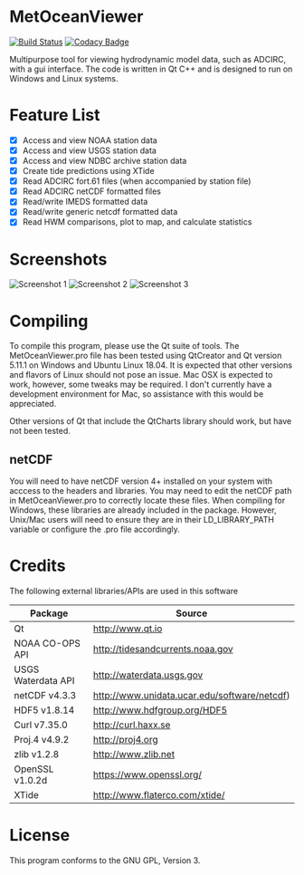 # MetOceanViewer
[![Build Status](https://travis-ci.org/zcobell/MetOceanViewer.svg?branch=master)](https://travis-ci.org/zcobell/MetOceanViewer)
[![Codacy Badge](https://api.codacy.com/project/badge/Grade/2d817318594440a0834476c9b06de219)](https://www.codacy.com/app/zachary.cobell/MetOceanViewer?utm_source=github.com&amp;utm_medium=referral&amp;utm_content=zcobell/MetOceanViewer&amp;utm_campaign=Badge_Grade)

Multipurpose tool for viewing hydrodynamic model data, such as ADCIRC, with a gui interface. The code is written in Qt C++ and is designed to run on Windows and Linux systems.

# Feature List
- [x] Access and view NOAA station data
- [x] Access and view USGS station data
- [x] Access and view NDBC archive station data
- [x] Create tide predictions using XTide
- [x] Read ADCIRC fort.61 files (when accompanied by station file)
- [x] Read ADCIRC netCDF formatted files
- [x] Read/write IMEDS formatted data
- [x] Read/write generic netcdf formatted data
- [x] Read HWM comparisons, plot to map, and calculate statistics

# Screenshots
![Screenshot 1](https://github.com/zcobell/MetOceanViewer/blob/master/MetOceanViewer/screenshots/mov_ss1.JPG)
![Screenshot 2](https://github.com/zcobell/MetOceanViewer/blob/master/MetOceanViewer/screenshots/mov_ss2.JPG)
![Screenshot 3](https://github.com/zcobell/MetOceanViewer/blob/master/MetOceanViewer/screenshots/mov_ss3.JPG)

# Compiling
To compile this program, please use the Qt suite of tools. The MetOceanViewer.pro file has been tested using QtCreator and Qt version 5.11.1 on Windows and Ubuntu Linux 18.04. It is expected that other versions and flavors of Linux should not pose an issue. Mac OSX is expected to work, however, some tweaks may be required. I don't currently have a development environment for Mac, so assistance with this would be appreciated. 

Other versions of Qt that include the QtCharts library should work, but have not been tested.

## netCDF
You will need to have netCDF version 4+ installed on your system with acccess to the headers and libraries. You may need to edit the netCDF path in MetOceanViewer.pro to correctly locate these files. When compiling for Windows, these libraries are already included in the package. However, Unix/Mac users will need to ensure they are in their LD_LIBRARY_PATH variable or configure the .pro file accordingly.

# Credits
The following external libraries/APIs are used in this software

|Package|Source|
|-------|------|
| Qt | http://www.qt.io |
| NOAA CO-OPS API | http://tidesandcurrents.noaa.gov|
| USGS Waterdata API | http://waterdata.usgs.gov|
| netCDF v4.3.3 | http://www.unidata.ucar.edu/software/netcdf)
| HDF5 v1.8.14 | http://www.hdfgroup.org/HDF5 |
| Curl v7.35.0 |http://curl.haxx.se |
| Proj.4 v4.9.2 | http://proj4.org |
| zlib v1.2.8 |http://www.zlib.net|
| OpenSSL v1.0.2d |https://www.openssl.org/|
| XTide |http://www.flaterco.com/xtide/|

# License
This program conforms to the GNU GPL, Version 3.
